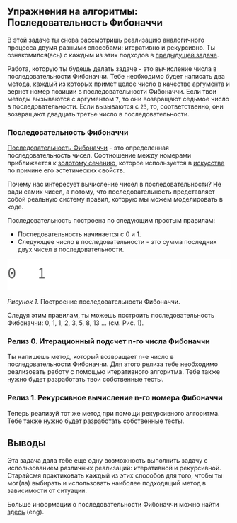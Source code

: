 ## Упражнения на алгоритмы: Последовательность Фибоначчи

В этой задаче ты снова рассмотришь реализацию аналогичного процесса двумя разными способами: итеративно и рекурсивно. Ты ознакомился(ась) с каждым из этих подходов в [предыдущей задаче](../../../algorithm-drill-factorial-challenge).

Работа, которую ты будешь делать задаче - это вычисление числа в последовательности Фибоначчи. Тебе необходимо будет написать два метода, каждый из которых примет целое число в качестве аргумента и вернет номер позиции в последовательности Фибоначчи. Если твои методы вызываются с аргументом `7`, то они возвращают седьмое число в последовательности. Если вызываются с `23`, то, соответственно, они возвращают двадцать третье число в последовательности.


### Последовательность Фибоначчи

[Последовательность Фибоначчи](https://ru.wikipedia.org/wiki/%D0%A7%D0%B8%D1%81%D0%BB%D0%B0_%D0%A4%D0%B8%D0%B1%D0%BE%D0%BD%D0%B0%D1%87%D1%87%D0%B8) - это определенная последовательность чисел. Cоотношение между номерами приближается к [золотому сечению](https://ru.wikipedia.org/wiki/%D0%97%D0%BE%D0%BB%D0%BE%D1%82%D0%BE%D0%B5_%D1%81%D0%B5%D1%87%D0%B5%D0%BD%D0%B8%D0%B5), которое используется в [искусстве](https://en.wikipedia.org/wiki/List_of_works_designed_with_the_golden_ratio) по причине его эстетических свойств.

Почему нас интересует вычисление чисел в последовательности? Не ради самих чисел, а потому, что последовательность представляет собой реальную систему правил, которую мы можем моделировать в коде.

Последовательность построена по следующим простым правилам:

- Последовательность начинается с 0 и 1.
- Следующее число в последовательности - это сумма последних двух чисел в последовательности.

![построение последовательности Фибоначчи](readme-assets/build_fibonacci_sequence.gif)

*Рисунок 1*. Построение последовательности Фибоначчи.

Следуя этим правилам, ты можешь построить последовательность Фибоначчи: 0, 1, 1, 2, 3, 5, 8, 13 ... (см. Рис. 1).

### Релиз 0. Итерационный подсчет n-го числа Фибоначчи

Ты напишешь метод, который возвращает n-е число в последовательности Фибоначчи. Для этого релиза тебе необходимо реализовать работу с помощью итеративного алгоритма. Тебе также нужно будет разработать твои собственные тесты.

### Релиз 1. Рекурсивное вычисление n-го номера Фибоначчи

Теперь реализуй тот же метод при помощи рекурсивного алгоритма. Тебе также нужно будет разработать собственные тесты.


## Выводы

Эта задача дала тебе еще одну возможность выполнить задачу с использованием различных реализаций: итеративной и рекурсивной. Старайсмя практиковать каждый из этих способов для того, чтобы ты мог(ла) выбирать и использовать наиболее подходящий метод в зависимости от ситуации.

Больше информации о последовательности Фибоначчи можно найти [здесь](readme-assets/fib_description.md) (eng).
